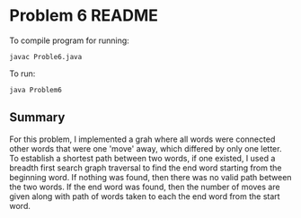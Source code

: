 Problem 6 README
==============

To compile program for running:

`````
javac Proble6.java
`````

To run:

`````
java Problem6
`````

Summary
---------

For this problem, I implemented a grah where all words were connected
other words that were one 'move' away, which differed by only one 
letter. To establish a shortest path between two words, if one existed,
I used a breadth first search graph traversal to find the end word
starting from the beginning word. If nothing was found, then there
was no valid path between the two words. If the end word was found,
then the number of moves are given along with path of words taken to 
each the end word from the start word.
